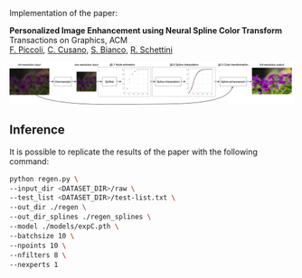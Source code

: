 Implementation of the paper:

**Personalized Image Enhancement using Neural Spline Color Transform**<br>
Transactions on Graphics, ACM<br>
[F. Piccoli](http://www.ivl.disco.unimib.it/people/flavio-piccoli/ "Flavio Piccoli"), [C. Cusano](http://www.ivl.disco.unimib.it/people/claudio-cusano/ "Claudio Cusano"), [S. Bianco](http://www.ivl.disco.unimib.it/people/simone-bianco/ "Simone Bianco"), [R. Schettini](http://www.ivl.disco.unimib.it/people/raimondo-schettini/ "Raimondo Schettini")

![Pipeline](https://github.com/dros1986/neural_spline_enhancement/blob/master/res/pipe1.png?raw=true)

## Inference

It is possible to replicate the results of the paper with the following command:

``` bash
python regen.py \
--input_dir <DATASET_DIR>/raw \
--test_list <DATASET_DIR>/test-list.txt \
--out_dir ./regen \
--out_dir_splines ./regen_splines \
--model ./models/expC.pth \
--batchsize 10 \
--npoints 10 \
--nfilters 8 \
--nexperts 1
```
